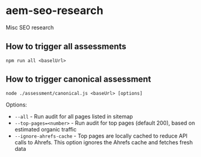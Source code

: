 # aem-seo-research
Misc SEO research

## How to trigger all assessments

`npm run all <baselUrl>`

## How to trigger canonical assessment

`node ./assessment/canonical.js <baseUrl> [options]`

Options:
- `--all` - Run audit for all pages listed in sitemap
- `--top-pages=<number>` - Run audit for top pages (default 200), based on estimated organic traffic
- `--ignore-ahrefs-cache` - Top pages are locally cached to reduce API calls to Ahrefs. This option ignores the Ahrefs cache and fetches fresh data
